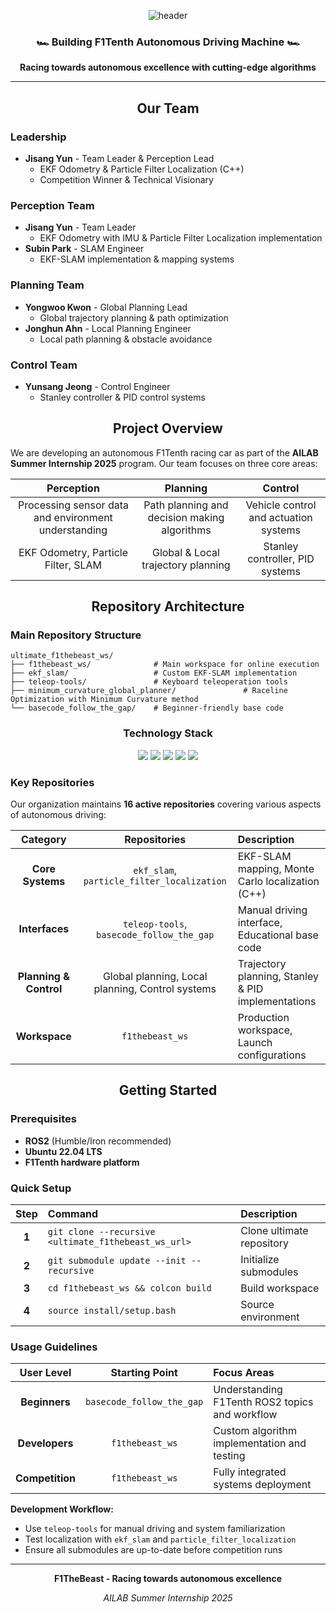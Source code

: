 <div align="center">

![header](https://capsule-render.vercel.app/api?type=waving&color=gradient&height=200&section=header&text=F1TheBeast&fontSize=90&animation=fadeIn&fontAlignY=38&desc=AILAB%20Summer%20Internship%202025&descAlignY=65&descAlign=62)

### 🏎️ **Building F1Tenth Autonomous Driving Machine** 🏎️

**Racing towards autonomous excellence with cutting-edge algorithms**

</div>

---

<div align="center">

## **Our Team**

</div>

### **Leadership**
- **Jisang Yun** - Team Leader & Perception Lead
  - EKF Odometry & Particle Filter Localization (C++)
  - Competition Winner & Technical Visionary

### **Perception Team**
- **Jisang Yun** - Team Leader
  - EKF Odometry with IMU & Particle Filter Localization implementation
- **Subin Park** - SLAM Engineer  
  - EKF-SLAM implementation & mapping systems

### **Planning Team**
- **Yongwoo Kwon** - Global Planning Lead
  - Global trajectory planning & path optimization
- **Jonghun Ahn** - Local Planning Engineer
  - Local path planning & obstacle avoidance

### **Control Team**
- **Yunsang Jeong** - Control Engineer
  - Stanley controller & PID control systems

<div align="center">

## **Project Overview**

</div>

We are developing an autonomous F1Tenth racing car as part of the **AILAB Summer Internship 2025** program. Our team focuses on three core areas:

<div align="center">

| **Perception** | **Planning** | **Control** |
|:---:|:---:|:---:|
| Processing sensor data and environment understanding | Path planning and decision making algorithms | Vehicle control and actuation systems |
| EKF Odometry, Particle Filter, SLAM | Global & Local trajectory planning | Stanley controller, PID systems |

</div>

<div align="center">

## **Repository Architecture**

</div>

### **Main Repository Structure**
```
ultimate_f1thebeast_ws/
├── f1thebeast_ws/              # Main workspace for online execution
├── ekf_slam/                   # Custom EKF-SLAM implementation
├── teleop-tools/               # Keyboard teleoperation tools
├── minimum_curvature_global_planner/               # Raceline Optimization with Minimum Curvature method
└── basecode_follow_the_gap/    # Beginner-friendly base code
```

<div align="center">

### **Technology Stack**

<img src="https://img.shields.io/badge/C%2B%2B-00599C?style=for-the-badge&logo=c%2B%2B&logoColor=white">
<img src="https://img.shields.io/badge/ROS2-22314E?style=for-the-badge&logo=ros&logoColor=white">
<img src="https://img.shields.io/badge/Python-3776AB?style=for-the-badge&logo=python&logoColor=white">
<img src="https://img.shields.io/badge/OpenCV-5C3EE8?style=for-the-badge&logo=opencv&logoColor=white">
<img src="https://img.shields.io/badge/Linux-FCC624?style=for-the-badge&logo=linux&logoColor=black">

</div>

### **Key Repositories**
Our organization maintains **16 active repositories** covering various aspects of autonomous driving:

| **Category** | **Repositories** | **Description** |
|:---:|:---:|:---|
| **Core Systems** | `ekf_slam`, `particle_filter_localization` | EKF-SLAM mapping, Monte Carlo localization (C++) |
| **Interfaces** | `teleop-tools`, `basecode_follow_the_gap` | Manual driving interface, Educational base code |
| **Planning & Control** | Global planning, Local planning, Control systems | Trajectory planning, Stanley & PID implementations |
| **Workspace** | `f1thebeast_ws` | Production workspace, Launch configurations |

<div align="center">

## **Getting Started**

</div>

### **Prerequisites**
- **ROS2** (Humble/Iron recommended)
- **Ubuntu 22.04 LTS**
- **F1Tenth hardware platform**

### **Quick Setup**

<div align="center">

| **Step** | **Command** | **Description** |
|:---:|:---|:---|
| **1** | `git clone --recursive <ultimate_f1thebeast_ws_url>` | Clone ultimate repository |
| **2** | `git submodule update --init --recursive` | Initialize submodules |
| **3** | `cd f1thebeast_ws && colcon build` | Build workspace |
| **4** | `source install/setup.bash` | Source environment |

</div>

### **Usage Guidelines**

<div align="center">

| **User Level** | **Starting Point** | **Focus Areas** |
|:---:|:---:|:---|
| **Beginners** | `basecode_follow_the_gap` | Understanding F1Tenth ROS2 topics and workflow |
| **Developers** | `f1thebeast_ws` | Custom algorithm implementation and testing |
| **Competition** | `f1thebeast_ws` | Fully integrated systems deployment |

</div>

**Development Workflow:**
- Use `teleop-tools` for manual driving and system familiarization
- Test localization with `ekf_slam` and `particle_filter_localization`
- Ensure all submodules are up-to-date before competition runs

---

<div align="center">

**F1TheBeast - Racing towards autonomous excellence**

*AILAB Summer Internship 2025*

</div>
